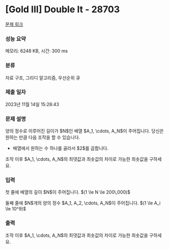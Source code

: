 # [Gold III] Double It - 28703 

[문제 링크](https://www.acmicpc.net/problem/28703) 

### 성능 요약

메모리: 6248 KB, 시간: 300 ms

### 분류

자료 구조, 그리디 알고리즘, 우선순위 큐

### 제출 일자

2023년 11월 14일 15:28:43

### 문제 설명

<p>양의 정수로 이루어진 길이가 $N$인 배열 $A_1, \cdots, A_N$이 주어집니다. 당신은 원하는 만큼 다음 조작을 할 수 있습니다.</p>

<ul>
	<li>배열에서 원하는 수 하나를 골라서 $2$를 곱합니다.</li>
</ul>

<p>조작 이후 $A_1, \cdots, A_N$의 최댓값과 최솟값의 차이로 가능한 최솟값을 구하세요.</p>

### 입력 

 <p>첫 줄에 배열의 길이 $N$이 주어집니다. $(1 \le N \le 200\,000)$</p>

<p>둘째 줄에 $N$개의 양의 정수 $A_1, A_2, \cdots, A_N$이 주어집니다. $(1 \le A_i \le 10^9)$</p>

### 출력 

 <p>조작 이후 $A_1, \cdots, A_N$의 최댓값과 최솟값의 차이로 가능한 최솟값을 구하세요.</p>

